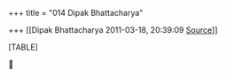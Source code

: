+++
title = "014 Dipak Bhattacharya"

+++
[[Dipak Bhattacharya	2011-03-18, 20:39:09 [Source](https://groups.google.com/g/bvparishat/c/FFnmj-wzyFo)]]



[TABLE]



